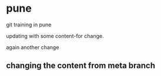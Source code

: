 # pune
git training in pune

updating with some content-for change.

again another change

## changing the content from meta branch
